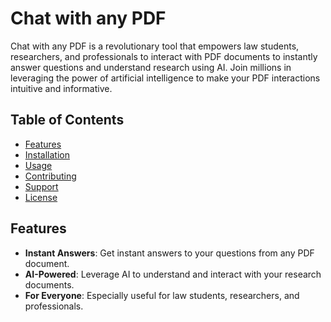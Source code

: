 # Chat with any PDF

Chat with any PDF is a revolutionary tool that empowers law students, researchers, and professionals to interact with PDF documents to instantly answer questions and understand research using AI. Join millions in leveraging the power of artificial intelligence to make your PDF interactions intuitive and informative.

## Table of Contents

- [Features](#features)
- [Installation](#installation)
- [Usage](#usage)
- [Contributing](#contributing)
- [Support](#support)
- [License](#license)

## Features

- **Instant Answers**: Get instant answers to your questions from any PDF document.
- **AI-Powered**: Leverage AI to understand and interact with your research documents.
- **For Everyone**: Especially useful for law students, researchers, and professionals.
